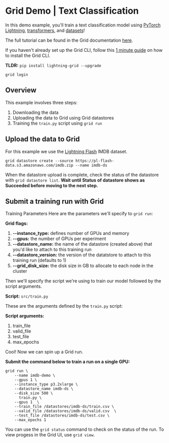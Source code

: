 # Grid Demo | Text Classification

In this demo example, you'll train a text classification model using [PyTorch Lightning](https://github.com/PyTorchLightning/pytorch-lightning), [transformers](https://github.com/huggingface/transformers), and [datasets](https://github.com/huggingface/datasets)!

The full tutorial can be found in the Grid documentation [here](https://docs.grid.ai/examples/nlp/text-classification). 

If you haven't already set up the Grid CLI, follow this [1 minute guide](https://docs.grid.ai/start-here/typical-workflow-cli-user) on how to install the Grid CLI.

**TLDR:** 
`pip install lightning-grid --upgrade`

`grid login`

## Overview 
This example involves three steps: 
1. Downloading the data
2. Uploading the data to Grid using Grid datastores
3. Training the `train.py` script using `grid run`

## Upload the data to Grid

For this example we use the [Lightning Flash](https://lightning-flash.readthedocs.io/en/latest/?badge=latest) IMDB dataset.

```
grid datastore create --source https://pl-flash-data.s3.amazonaws.com/imdb.zip --name imdb-ds
```

When the datastore upload is complete, check the status of the datastore with `grid datastore list`. 
**Wait until Status of datastore shows as Succeeded before moving to the next step.**

## Submit a training run with Grid

Training Parameters
Here are the parameters we'll specify to `grid run`:

**Grid flags:**
1. **--instance_type:** defines number of GPUs and memory
2. **--gpus:** the number of GPUs per experiment
3. **--datastore_name:** the name of the datastore (created above) that you'd like to attach to this training run
4. **--datastore_version:** the version of the datatstore to attach to this training run (defaults to 1)
6. **--grid_disk_size:** the disk size in GB to allocate to each node in the cluster

Then we'll specify the script we're using to train our model followed by the script arguments. 

**Script:** `src/train.py`

These are the arguments defined by the `train.py` script:

**Script arguments:**
1. train_file
2. valid_file
3. test_file
4. max_epochs

Cool! Now we can spin up a Grid run.

**Submit the command below to train a run on a single GPU:** 

```
grid run \
    --name imdb-demo \
    --gpus 1 \
    --instance_type p3.2xlarge \
    --datastore_name imdb-ds \
    --disk_size 500 \
      train.py \
    --gpus 1  \
    --train_file /datastores/imdb-ds/train.csv \
    --valid_file /datastores/imdb-ds/valid.csv  \
    --test_file /datastores/imdb-ds/test.csv \
    --max_epochs 1
```
You can use the `grid status` command to check on the status of the run. To view progess in the Grid UI, use `grid view`. 



